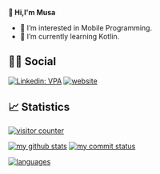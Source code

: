   **👋 Hi,I'm Musa**
- 👀 I’m interested in Mobile Programming.
- 🌱 I’m currently learning Kotlin.



## [](#-social)<g-emoji class="g-emoji" alias="man" fallback-src="https://github.githubassets.com/images/icons/emoji/unicode/1f468.png">👨</g-emoji><g-emoji class="g-emoji" alias="woman" fallback-src="https://github.githubassets.com/images/icons/emoji/unicode/1f469.png">👩</g-emoji> Social 
[![Linkedin: VPA](https://camo.githubusercontent.com/a493f6833f99fb3c85788d6d9305e6b7a42b838e5ee5d138fd9a8214a7e77472/68747470733a2f2f696d672e736869656c64732e696f2f62616467652f6c696e6b6564696e2d2532333030373742352e7376673f267374796c653d666f722d7468652d6261646765266c6f676f3d6c696e6b6564696e266c6f676f436f6c6f723d7768697465)](https://www.linkedin.com/in/musaerbay/) 
[![website](https://camo.githubusercontent.com/b010174bf1db503c35a1e9ca24ca85ccf11ba79f0db19e3ce7bab1a86e8b9616/68747470733a2f2f696d672e736869656c64732e696f2f62616467652f676d61696c2d6631663266362e7376673f267374796c653d666f722d7468652d6261646765266c6f676f3d676d61696c266c6f676f436f6c6f723d726564)](mailto:musa4113@gmail.com)



## [](#-statistics)<g-emoji class="g-emoji" alias="chart_with_upwards_trend" fallback-src="https://github.githubassets.com/images/icons/emoji/unicode/1f4c8.png">📈</g-emoji> Statistics

[![visitor counter](https://camo.githubusercontent.com/b8049902405a2fdaf0aa055f8d7f7dcc0f895195f6ff2830d17103d49506749c/68747470733a2f2f6b6f6d617265762e636f6d2f67687076632f3f757365726e616d653d786b656e6478)](https://camo.githubusercontent.com/b8049902405a2fdaf0aa055f8d7f7dcc0f895195f6ff2830d17103d49506749c/68747470733a2f2f6b6f6d617265762e636f6d2f67687076632f3f757365726e616d653d786b656e6478)

[![my github stats](https://camo.githubusercontent.com/c5b1b4956b45e0192650ecac58fcc0d90157d20cbabc7c97ee8a15bb255ae00c/68747470733a2f2f6769746875622d726561646d652d73746174732e76657263656c2e6170702f6170693f757365726e616d653d786b656e6478267468656d653d636861727472657573652d6461726b)](https://camo.githubusercontent.com/c5b1b4956b45e0192650ecac58fcc0d90157d20cbabc7c97ee8a15bb255ae00c/68747470733a2f2f6769746875622d726561646d652d73746174732e76657263656c2e6170702f6170693f757365726e616d653d786b656e6478267468656d653d636861727472657573652d6461726b) [![my commit status](https://camo.githubusercontent.com/c1bafba409f6d13b63480ce5b36116537ec08234523fc775d4923ef5a256e904/68747470733a2f2f6769746875622d726561646d652d73747265616b2d73746174732e6865726f6b756170702e636f6d2f3f757365723d786b656e6478267468656d653d636861727472657573652d6461726b)](https://camo.githubusercontent.com/c1bafba409f6d13b63480ce5b36116537ec08234523fc775d4923ef5a256e904/68747470733a2f2f6769746875622d726561646d652d73747265616b2d73746174732e6865726f6b756170702e636f6d2f3f757365723d786b656e6478267468656d653d636861727472657573652d6461726b)

[![languages](https://camo.githubusercontent.com/e5f8475fb9b8fbadece8cd8752340bfb34ee822ceae68d7c24d7a42668f985d3/68747470733a2f2f6769746875622d726561646d652d73746174732e76657263656c2e6170702f6170692f746f702d6c616e67732f3f757365726e616d653d786b656e6478267468656d653d636861727472657573652d6461726b266c61796f75743d636f6d70616374)](https://camo.githubusercontent.com/e5f8475fb9b8fbadece8cd8752340bfb34ee822ceae68d7c24d7a42668f985d3/68747470733a2f2f6769746875622d726561646d652d73746174732e76657263656c2e6170702f6170692f746f702d6c616e67732f3f757365726e616d653d786b656e6478267468656d653d636861727472657573652d6461726b266c61796f75743d636f6d70616374)




<!---
- 📫 To reach me 
Musa4113/Musa4113 is a ✨ special ✨ repository because its `README.md` (this file) appears on your GitHub profile.
You can click the Preview link to take a look at your changes.
--->
